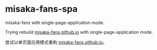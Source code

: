 # misaka-fans-spa

misaka-fans with single-page-application mode.

Trying rebuild [misaka-fans.github.io](https://github.com/misaka-fans/misaka-fans.github.io) with single-page-application mode.

尝试以单页面应用模式重构 [misaka-fans.github.io](https://github.com/misaka-fans/misaka-fans.github.io)。
